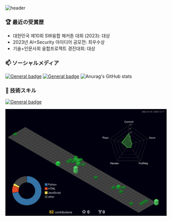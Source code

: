![header](https://capsule-render.vercel.app/api?type=rounded&color=timeGradient&text=Welcome%20to%20TAKA's%20GitHub%20👋&animation=twinkling&fontSize=40&fontAlignY=50&fontAlign=50&height=180)

### 🏆 最近の受賞歴

- 대한민국 제10회 SW융합 해커톤 대회 (2023): 대상
- 2023년 AI+Security 아이디어 공모전: 최우수상
- 기술+인문사회 융합프로젝트 경진대회: 대상
<!-- - 2023 몰입형 SW 정규 교육과정 산출물 발표회: 금상 -->
### 📫 ソーシャルメディア

[![General badge](https://img.shields.io/badge/Instagram-E4405F?style=for-the-badge&logo=instagram&logoColor=white)](https://www.instagram.com/0907_taka.py/)
[![General badge](https://img.shields.io/badge/Gmail-D14836?style=for-the-badge&logo=gmail&logoColor=white)](mailto:taka20030902@gmail.com)
![Anurag's GitHub stats](https://img.shields.io/badge/PayPal-00457C?style=for-the-badge&logo=paypal&logoColor=white)

### 🌟 技術スキル
[![General badge](https://img.shields.io/badge/Python-3776AB?style=for-the-badge&logo=python&logoColor=white)]()

<!-- "![](https://github-readme-stats.vercel.app/api?username=takaaaaaan&show_icons=true&theme=transparent) -->

![](./profile-3d-contrib/profile-night-green.svg)

<!-- [![Typing SVG](https://readme-typing-svg.herokuapp.com?font=Rubik+Broken+Fax&size=65&pause=1000&background=0D1117&vCenter=true&random=true&width=550&height=72&lines=The+Blue+Ocean)](https://git.io/typing-svg) -->
